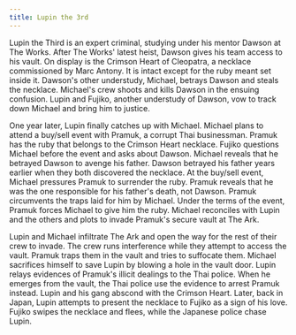 ```yaml
---
title: Lupin the 3rd
---
```


Lupin the Third is an expert criminal, studying under his mentor Dawson at The
Works. After The Works' latest heist, Dawson gives his team access to his vault.
On display is the Crimson Heart of Cleopatra, a necklace commissioned by Marc
Antony. It is intact except for the ruby meant set inside it. Dawson's other
understudy, Michael, betrays Dawson and steals the necklace. Michael's crew
shoots and kills Dawson in the ensuing confusion. Lupin and Fujiko, another
understudy of Dawson, vow to track down Michael and bring him to justice.

One year later, Lupin finally catches up with Michael. Michael plans to attend a
buy/sell event with Pramuk, a corrupt Thai businessman. Pramuk has the ruby that
belongs to the Crimson Heart necklace. Fujiko questions Michael before the event
and asks about Dawson. Michael reveals that he betrayed Dawson to avenge his
father. Dawson betrayed his father years earlier when they both discovered the
necklace. At the buy/sell event, Michael pressures Pramuk to surrender the ruby.
Pramuk reveals that he was the one responsible for his father's death, not
Dawson. Pramuk circumvents the traps laid for him by Michael. Under the terms of
the event, Pramuk forces Michael to give him the ruby. Michael reconciles with
Lupin and the others and plots to invade Pramuk's secure vault at The Ark.

Lupin and Michael infiltrate The Ark and open the way for the rest of their crew
to invade. The crew runs interference while they attempt to access the vault.
Pramuk traps them in the vault and tries to suffocate them. Michael sacrifices
himself to save Lupin by blowing a hole in the vault door. Lupin relays
evidences of Pramuk's illicit dealings to the Thai police. When he emerges from
the vault, the Thai police use the evidence to arrest Pramuk instead. Lupin and
his gang abscond with the Crimson Heart. Later, back in Japan, Lupin attempts to
present the necklace to Fujiko as a sign of his love. Fujiko swipes the necklace
and flees, while the Japanese police chase Lupin.
